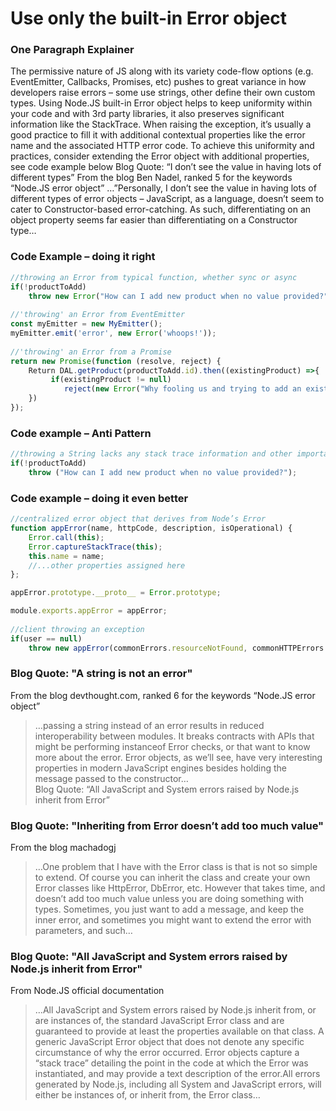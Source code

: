 #  Use only the built-in Error object


### One Paragraph Explainer

The permissive nature of JS along with its variety code-flow options (e.g. EventEmitter, Callbacks, Promises, etc) pushes to great variance in how developers raise errors – some use strings, other define their own custom types. Using Node.JS built-in Error object helps to keep uniformity within your code and with 3rd party libraries, it also preserves significant information like the StackTrace. When raising the exception, it’s usually a good practice to fill it with additional contextual properties like the error name and the associated HTTP error code. To achieve this uniformity and practices, consider extending the Error object with additional properties, see code example below
Blog Quote: “I don’t see the value in having lots of different types”
From the blog Ben Nadel, ranked 5 for the keywords “Node.JS error object”
…”Personally, I don’t see the value in having lots of different types of error objects – JavaScript, as a language, doesn’t seem to cater to Constructor-based error-catching. As such, differentiating on an object property seems far easier than differentiating on a Constructor type…



### Code Example – doing it right

```javascript
//throwing an Error from typical function, whether sync or async
if(!productToAdd)
    throw new Error("How can I add new product when no value provided?");
 
//'throwing' an Error from EventEmitter
const myEmitter = new MyEmitter();
myEmitter.emit('error', new Error('whoops!'));
 
//'throwing' an Error from a Promise
return new Promise(function (resolve, reject) {
    Return DAL.getProduct(productToAdd.id).then((existingProduct) =>{
		 if(existingProduct != null)
			reject(new Error("Why fooling us and trying to add an existing product?"));
    })
});
```

### Code example – Anti Pattern

```javascript
//throwing a String lacks any stack trace information and other important properties
if(!productToAdd)
    throw ("How can I add new product when no value provided?");

```

### Code example – doing it even better

```javascript
//centralized error object that derives from Node’s Error
function appError(name, httpCode, description, isOperational) {
    Error.call(this);
    Error.captureStackTrace(this);
    this.name = name;
    //...other properties assigned here
};

appError.prototype.__proto__ = Error.prototype;

module.exports.appError = appError;
 
//client throwing an exception
if(user == null)
    throw new appError(commonErrors.resourceNotFound, commonHTTPErrors.notFound, "further explanation", true)
```


### Blog Quote: "A string is not an error"
From the blog devthought.com, ranked 6 for the keywords “Node.JS error object”
 
 > …passing a string instead of an error results in reduced interoperability between modules. It breaks contracts with APIs that might be performing instanceof Error checks, or that want to know more about the error. Error objects, as we’ll see, have very interesting properties in modern JavaScript engines besides holding the message passed to the constructor…  
Blog Quote: “All JavaScript and System errors raised by Node.js inherit from Error”

### Blog Quote: "Inheriting from Error doesn’t add too much value"
From the blog machadogj
 
 > …One problem that I have with the Error class is that is not so simple to extend. Of course you can inherit the class and create your own Error classes like HttpError, DbError, etc. However that takes time, and doesn’t add too much value unless you are doing something with types. Sometimes, you just want to add a message, and keep the inner error, and sometimes you might want to extend the error with parameters, and such…

 ### Blog Quote: "All JavaScript and System errors raised by Node.js inherit from Error"
From Node.JS official documentation
 
 > …All JavaScript and System errors raised by Node.js inherit from, or are instances of, the standard JavaScript Error class and are guaranteed to provide at least the properties available on that class. A generic JavaScript Error object that does not denote any specific circumstance of why the error occurred. Error objects capture a “stack trace” detailing the point in the code at which the Error was instantiated, and may provide a text description of the error.All errors generated by Node.js, including all System and JavaScript errors, will either be instances of, or inherit from, the Error class…
